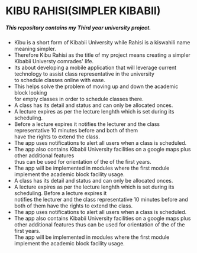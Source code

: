 # KIBU RAHISI(SIMPLER KIBABII)
##### This repository contains my Third year university project.<br> 
* Kibu is a short form of Kibabii University while Rahisi is a kiswahili name meaning simpler. <br>
* Therefore Kibu Rahisi as the title of my project means creating a simpler Kibabii Universty comrades' life.<br>
* Its about developing a mobile application that will leverage current technology to assist class representative in the university <br>
 to schedule classes online with ease. <br>
* This helps solve the problem of moving up and down the academic block looking<br>
for empty classes in order to schedule classes there. <br>
* A class has its detail and status and can only be allocated onces. <br>
* A lecture expires as per the lecture lenghth which is set during its scheduling. <br>
* Before a lecture expires it notifies the lecturer and the class representative 10 minutes before and both of them <br>
 have the rights to extend the class. <br>
* The app uses notifications to alert all users when a class is scheduled.<br>
* The app also contains Kibabii University facilities on a google maps plus other additional features <br>
thus can be used for orientation of the of the first years.<br>
* The app will be implemented in modules where the first module implement the academic block facility usage.
* A class has its detail and status and can only be allocated onces.
* A lecture expires as per the lecture lenghth which is set during its scheduling. Before a lecture expires it <br>
 notifies the lecturer and the class representative 10 minutes before and both of them have the rights to extend the class. <br>
* The app uses notifications to alert all users when a class is scheduled. <br>
* The app also contains Kibabii University facilities on a google maps plus other additional features
thus can be used for orientation of the of the first years. <br>
The app will be implemented in modules where the first module implement the academic block facility usage.


